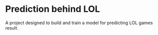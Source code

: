 # Prediction behind LOL
A project designed to build and train a model for predicting LOL games result.
